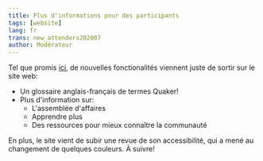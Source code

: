 ```yaml
---
title: Plus d'informations pour des participants
tags: [website]
lang: fr
trans: new_attenders202007
author: Modérateur
---
```

Tel que promis [ici](2020/06/12/nouveau-site-web.html), de nouvelles fonctionalités viennent juste de sortir sur le site web:
* Un glossaire anglais-français de termes Quaker!
* Plus d'information sur:
  * L'assemblée d'affaires
  * Apprendre plus
  * Des ressources pour mieux connaître la communauté

En plus, le site vient de subir une revue de son accessibilité, qui a mené au changement de quelques couleurs. À suivre!
